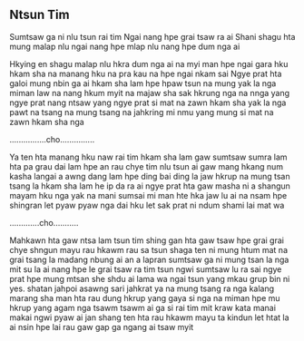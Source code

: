  ## Ntsun Tim

  Sumtsaw ga ni nlu tsun rai tim
  Ngai nang hpe grai tsaw ra ai 
  Shani shagu hta mung malap nlu ngai nang hpe mlap nlu
  nang hpe dum nga  ai

  Hkying en shagu malap nlu hkra dum nga ai na myi man hpe ngai 
  gara hku hkam sha na manang hku na pra kau na hpe ngai nkam sai
  Ngye prat hta galoi mung nbin ga ai hkam sha lam hpe hpaw tsun 
  na mung yak la nga miman law na nang hkum myit na majaw sha sak 
  hkrung nga  na nnga yang ngye prat nang ntsaw yang ngye prat 
 si mat na zawn hkam sha yak la nga pawt na tsang na mung tsang na
 jahkring mi nmu yang mung si mat na zawn hkam sha nga
 
  ................cho...............

 Ya ten hta manang hku naw rai tim hkam sha lam gaw sumtsaw sumra 
 lam hta pa grau dai lam hpe an rau chye tim nlu tsun ai gaw mang hkang
 num kasha langai a awng dang lam hpe ding bai ding la jaw hkrup na 
 mung tsan tsang la hkam sha lam he ip da ra ai ngye prat hta gaw 
 masha ni a shangun mayam hku nga yak na mani sumsai mi man hte hka 
 jaw lu ai na nsam hpe shingran let pyaw pyaw nga dai hku let sak 
prat ni ndum shami lai mat wa

.............cho...........

 Mahkawn hta  gaw ntsa lam tsun tim shing gan hta gaw tsaw 
 hpe grai grai chye shngun mayu rau hkawm rau sa tsun shaga ten ni
 mung htum mat na grai tsang la madang nbung ai an a lapran sumtsaw ga 
 ni mung tsan la nga mit su la ai nang hpe le grai tsaw ra tim tsun 
 ngwi sumtsaw lu ra sai ngye prat hpe mung mtsan she shdu ai lama 
 wa ngai tsun yang mkau grup bin ni yes. shatan jahpoi asawng sari 
 jahkrat ya na mung tsang ra nga kalang marang sha man hta rau dung 
 hkrup yang gaya si nga na miman hpe mu hkrup yang agam nga tsawm tsawm 
 ai ga si rai tim mit kraw kata manai makai ngwi pyaw ai jan shang 
 ten hta rau hkawm mayu ta kindun let htat la ai nsin hpe lai rau gaw
gap ga  ngang ai tsaw myit